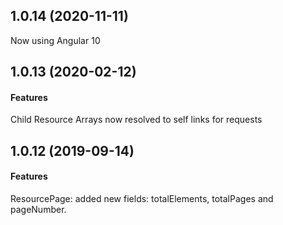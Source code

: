 ## 1.0.14 (2020-11-11)
Now using Angular 10

## 1.0.13 (2020-02-12)

#### Features
Child Resource Arrays now resolved to self links for requests

## 1.0.12 (2019-09-14)

#### Features
ResourcePage: added new fields: totalElements, totalPages and pageNumber.
